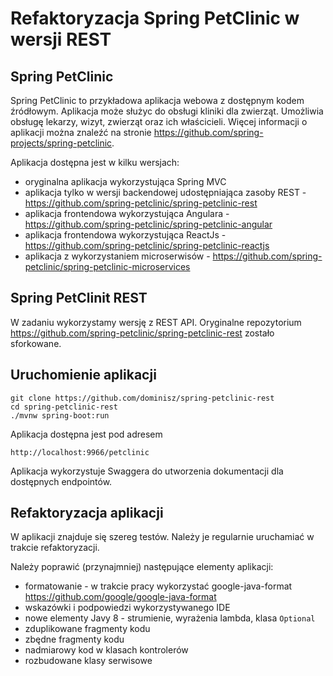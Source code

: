 # Refaktoryzacja Spring PetClinic w wersji REST

## Spring PetClinic

Spring PetClinic to przykładowa aplikacja webowa z dostępnym kodem źródłowym. Aplikacja może służyc do obsługi kliniki dla zwierząt. Umożliwia obsługę lekarzy, wizyt, zwierząt oraz ich właścicieli. Więcej informacji o aplikacji można znaleźć na stronie https://github.com/spring-projects/spring-petclinic. 

Aplikacja dostępna jest w kilku wersjach:
- oryginalna aplikacja wykorzystująca Spring MVC
- aplikacja tylko w wersji backendowej udostępniająca zasoby REST - https://github.com/spring-petclinic/spring-petclinic-rest
- aplikacja frontendowa wykorzystująca Angulara - https://github.com/spring-petclinic/spring-petclinic-angular
- aplikacja frontendowa wykorzystująca ReactJs - https://github.com/spring-petclinic/spring-petclinic-reactjs
- aplikacja z wykorzystaniem microserwisów - https://github.com/spring-petclinic/spring-petclinic-microservices

## Spring PetClinit REST

W zadaniu wykorzystamy wersję z REST API. Oryginalne repozytorium https://github.com/spring-petclinic/spring-petclinic-rest zostało sforkowane.

## Uruchomienie aplikacji

```
git clone https://github.com/dominisz/spring-petclinic-rest
cd spring-petclinic-rest
./mvnw spring-boot:run
```
Aplikacja dostępna jest pod adresem
```
http://localhost:9966/petclinic
```
Aplikacja wykorzystuje Swaggera do utworzenia dokumentacji dla dostępnych endpointów.

## Refaktoryzacja aplikacji

W aplikacji znajduje się szereg testów. Należy je regularnie uruchamiać w trakcie refaktoryzacji.

Należy poprawić (przynajmniej) następujące elementy aplikacji:
- formatowanie - w trakcie pracy wykorzystać google-java-format https://github.com/google/google-java-format
- wskazówki i podpowiedzi wykorzystywanego IDE
- nowe elementy Javy 8 - strumienie, wyrażenia lambda, klasa `Optional`
- zduplikowane fragmenty kodu
- zbędne fragmenty kodu
- nadmiarowy kod w klasach kontrolerów
- rozbudowane klasy serwisowe



